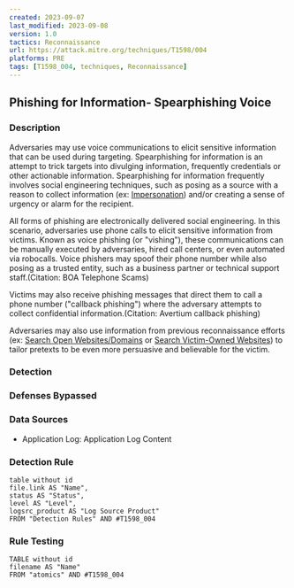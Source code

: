 ```yaml
---
created: 2023-09-07
last_modified: 2023-09-08
version: 1.0
tactics: Reconnaissance
url: https://attack.mitre.org/techniques/T1598/004
platforms: PRE
tags: [T1598_004, techniques, Reconnaissance]
---
```


## Phishing for Information- Spearphishing Voice

### Description

Adversaries may use voice communications to elicit sensitive information that can be used during targeting. Spearphishing for information is an attempt to trick targets into divulging information, frequently credentials or other actionable information. Spearphishing for information frequently involves social engineering techniques, such as posing as a source with a reason to collect information (ex: [Impersonation](https://attack.mitre.org/techniques/T1656)) and/or creating a sense of urgency or alarm for the recipient.

All forms of phishing are electronically delivered social engineering. In this scenario, adversaries use phone calls to elicit sensitive information from victims. Known as voice phishing (or "vishing"), these communications can be manually executed by adversaries, hired call centers, or even automated via robocalls. Voice phishers may spoof their phone number while also posing as a trusted entity, such as a business partner or technical support staff.(Citation: BOA Telephone Scams)

Victims may also receive phishing messages that direct them to call a phone number ("callback phishing") where the adversary attempts to collect confidential information.(Citation: Avertium callback phishing)

Adversaries may also use information from previous reconnaissance efforts (ex: [Search Open Websites/Domains](https://attack.mitre.org/techniques/T1593) or [Search Victim-Owned Websites](https://attack.mitre.org/techniques/T1594)) to tailor pretexts to be even more persuasive and believable for the victim.

### Detection



### Defenses Bypassed



### Data Sources

  - Application Log: Application Log Content
### Detection Rule

```dataview
table without id
file.link AS "Name",
status AS "Status",
level AS "Level",
logsrc_product AS "Log Source Product"
FROM "Detection Rules" AND #T1598_004
```

### Rule Testing

```dataview
TABLE without id
filename AS "Name"
FROM "atomics" AND #T1598_004
```
